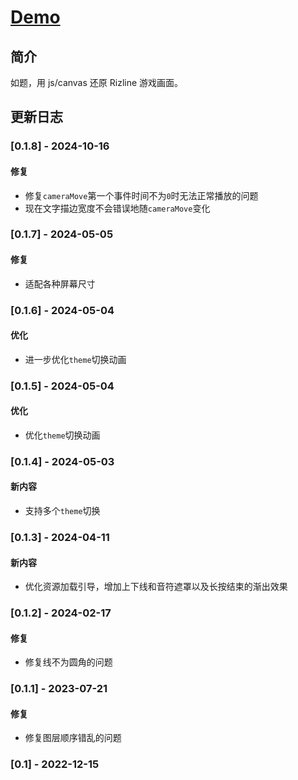 # <!-- prettier-ignore -->[Demo](https://lchz&#104;3473.github.io/sim-rzc "Rizline 模拟器")

## 简介

如题，用 js/canvas 还原 Rizline 游戏画面。

## 更新日志

### [0.1.8] - 2024-10-16

#### 修复

- 修复`cameraMove`第一个事件时间不为`0`时无法正常播放的问题
- 现在文字描边宽度不会错误地随`cameraMove`变化

### [0.1.7] - 2024-05-05

#### 修复

- 适配各种屏幕尺寸

### [0.1.6] - 2024-05-04

#### 优化

- 进一步优化`theme`切换动画

### [0.1.5] - 2024-05-04

#### 优化

- 优化`theme`切换动画

### [0.1.4] - 2024-05-03

#### 新内容

- 支持多个`theme`切换

### [0.1.3] - 2024-04-11

#### 新内容

- 优化资源加载引导，增加上下线和音符遮罩以及长按结束的渐出效果

### [0.1.2] - 2024-02-17

#### 修复

- 修复线不为圆角的问题

### [0.1.1] - 2023-07-21

#### 修复

- 修复图层顺序错乱的问题

### [0.1] - 2022-12-15
